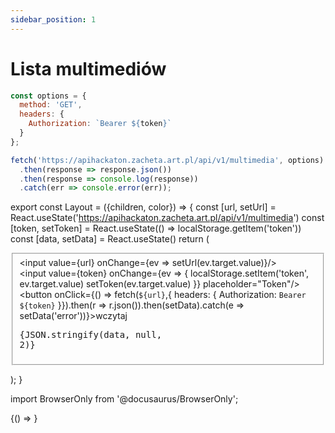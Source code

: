 ```yaml
---
sidebar_position: 1
---
```


# Lista multimediów

```js
const options = {
  method: 'GET',
  headers: {
    Authorization: `Bearer ${token}`
  }
};

fetch('https://apihackaton.zacheta.art.pl/api/v1/multimedia', options)
  .then(response => response.json())
  .then(response => console.log(response))
  .catch(err => console.error(err));
```

export const Layout = ({children, color}) => {
  const [url, setUrl] = React.useState('https://apihackaton.zacheta.art.pl/api/v1/multimedia')
  const [token, setToken] = React.useState(() => localStorage.getItem('token'))
  const [data, setData] = React.useState()
  return (<div className="flex border-solid border-2">
    <div>
      <fieldset>
        <input value={url} onChange={ev => setUrl(ev.target.value)}/>
        <br/>
        <input value={token} onChange={ev => {
          localStorage.setItem('token', ev.target.value)
          setToken(ev.target.value)
        }} placeholder="Token"/>
        <br/>
        <button onClick={() => fetch(`${url}`,{
          headers: {
            Authorization: `Bearer ${token}`
          }}).then(r => r.json()).then(setData).catch(e => setData('error'))}>wczytaj</button>
        <pre>{JSON.stringify(data, null, 2)}</pre>
      </fieldset>
    </div>
  </div>);
}

import BrowserOnly from '@docusaurus/BrowserOnly';

<BrowserOnly>
  {() => <Layout/>}
</BrowserOnly>
